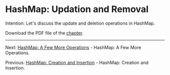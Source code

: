 # HashMap: Updation and Removal

Intention: Let's discuss the update and deletion operations in HashMap.

Download the PDF file of the [chapter](chapter_21.pdf).

<hr>

Next: [HashMap: A Few More Operations](chapter_22.md "HashMap: A Few More Operations") - HashMap: A Few More Operations.

Previous: [HashMap: Creation and Insertion](chapter_20.md "HashMap: Creation and Insertion") - HashMap: Creation and Insertion.